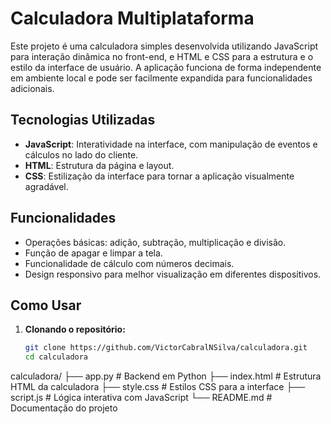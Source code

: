 # Calculadora Multiplataforma

Este projeto é uma calculadora simples desenvolvida utilizando JavaScript para interação dinâmica no front-end, e HTML e CSS para a estrutura e o estilo da interface de usuário. A aplicação funciona de forma independente em ambiente local e pode ser facilmente expandida para funcionalidades adicionais.

## Tecnologias Utilizadas

- **JavaScript**: Interatividade na interface, com manipulação de eventos e cálculos no lado do cliente.
- **HTML**: Estrutura da página e layout.
- **CSS**: Estilização da interface para tornar a aplicação visualmente agradável.

## Funcionalidades

- Operações básicas: adição, subtração, multiplicação e divisão.
- Função de apagar e limpar a tela.
- Funcionalidade de cálculo com números decimais.
- Design responsivo para melhor visualização em diferentes dispositivos.

## Como Usar

1. **Clonando o repositório:**

   ```bash
   git clone https://github.com/VictorCabralNSilva/calculadora.git
   cd calculadora


calculadora/
├── app.py                # Backend em Python
├── index.html            # Estrutura HTML da calculadora
├── style.css             # Estilos CSS para a interface
├── script.js             # Lógica interativa com JavaScript
└── README.md             # Documentação do projeto
